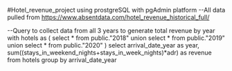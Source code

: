 #Hotel_revenue_project using prostgreSQL with pgAdmin platform
--All data pulled from https://www.absentdata.com/hotel_revenue_historical_full/

--Query to collect data from all 3 years to generate total revenue by year
with hotels as (
select * from public."2018"
union
select * from public."2019"
union
select * from public."2020"
)
select
arrival_date_year as year,
sum((stays_in_weekend_nights+stays_in_week_nights)*adr) as revenue 
from hotels
group by arrival_date_year

